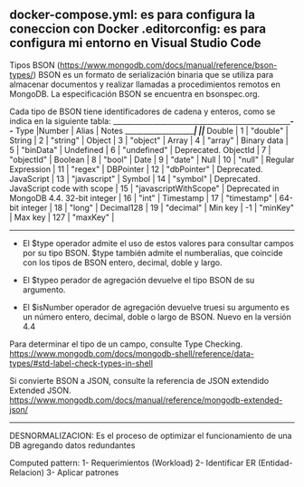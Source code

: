 docker-compose.yml: es para configura la coneccion con Docker
.editorconfig: es para configura mi entorno en Visual Studio Code
-------------------------------------------------------------------------

Tipos BSON (https://www.mongodb.com/docs/manual/reference/bson-types/)
BSON es un formato de serialización binaria que se utiliza para almacenar documentos y realizar llamadas a procedimientos remotos en MongoDB.
La especificación BSON se encuentra en bsonspec.org.

Cada tipo de BSON tiene identificadores de cadena y enteros, como se indica en la siguiente tabla:
___________________________________________________________________--__________________
Type                        |Number | Alias                 | Notes
____________________________|______ |_______________________|__________________________
Double                      |  1    | "double"              |
String                      |  2    | "string"              |
Object                      |  3    | "object"              |
Array                       |  4    | "array"               |
Binary data                 |  5    | "binData"             |
Undefined                   |  6    | "undefined"           | Deprecated.
ObjectId                    |  7    | "objectId"            |
Boolean                     |  8    | "bool"                |
Date                        |  9    | "date"                |
Null                        |  10   | "null"                |
Regular Expression          |  11   | "regex"               |
DBPointer                   |  12   | "dbPointer"           | Deprecated.
JavaScript                  |  13   | "javascript"          |
Symbol                      |  14   | "symbol"              | Deprecated.
JavaScript code with scope  |  15   | "javascriptWithScope" | Deprecated in MongoDB 4.4.
32-bit integer              |  16   | "int"                 |
Timestamp                   |  17   | "timestamp"           |
64-bit integer              |  18   | "long"                |
Decimal128                  |  19   | "decimal"             |
Min key                     |  -1   | "minKey"              |
Max key                     |  127  | "maxKey"              |
________________________________________________________________________________________

* El $type operador admite el uso de estos valores para consultar campos por su tipo BSON.
  $type también admite el numberalias, que coincide con los tipos de BSON entero, decimal, doble y largo.

* El $typeo perador de agregación devuelve el tipo BSON de su argumento.

* El $isNumber operador de agregación devuelve truesi su argumento es un número entero, decimal, doble o largo de BSON. Nuevo en la versión 4.4

Para determinar el tipo de un campo, consulte Type Checking.
https://www.mongodb.com/docs/mongodb-shell/reference/data-types/#std-label-check-types-in-shell


Si convierte BSON a JSON, consulte la referencia de JSON extendido Extended JSON.
https://www.mongodb.com/docs/manual/reference/mongodb-extended-json/

-------------------------------------------------------------------------------------------------


DESNORMALIZACION:
Es el proceso de optimizar el funcionamiento de una DB agregando datos redundantes

Computed pattern:
1- Requerimientos (Workload)
2- Identificar ER (Entidad-Relacion)
3- Aplicar patrones
